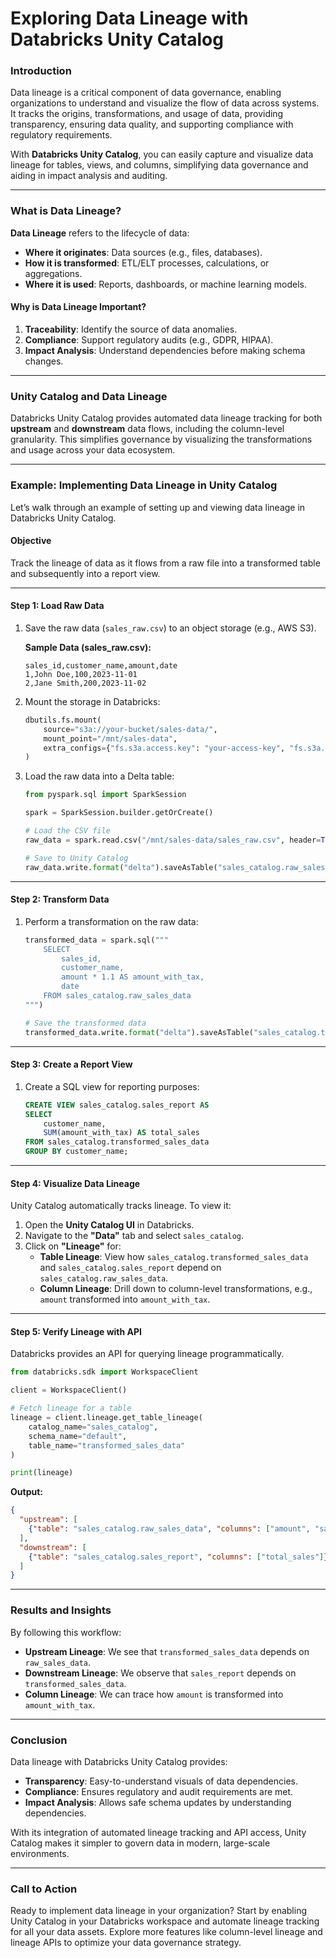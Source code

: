 # **Exploring Data Lineage with Databricks Unity Catalog**

### **Introduction**
Data lineage is a critical component of data governance, enabling organizations to understand and visualize the flow of data across systems. It tracks the origins, transformations, and usage of data, providing transparency, ensuring data quality, and supporting compliance with regulatory requirements.

With **Databricks Unity Catalog**, you can easily capture and visualize data lineage for tables, views, and columns, simplifying data governance and aiding in impact analysis and auditing.

---

### **What is Data Lineage?**

**Data Lineage** refers to the lifecycle of data:  
- **Where it originates**: Data sources (e.g., files, databases).  
- **How it is transformed**: ETL/ELT processes, calculations, or aggregations.  
- **Where it is used**: Reports, dashboards, or machine learning models.

#### **Why is Data Lineage Important?**
1. **Traceability**: Identify the source of data anomalies.
2. **Compliance**: Support regulatory audits (e.g., GDPR, HIPAA).
3. **Impact Analysis**: Understand dependencies before making schema changes.

---

### **Unity Catalog and Data Lineage**

Databricks Unity Catalog provides automated data lineage tracking for both **upstream** and **downstream** data flows, including the column-level granularity. This simplifies governance by visualizing the transformations and usage across your data ecosystem.

---

### **Example: Implementing Data Lineage in Unity Catalog**

Let’s walk through an example of setting up and viewing data lineage in Databricks Unity Catalog.

#### **Objective**
Track the lineage of data as it flows from a raw file into a transformed table and subsequently into a report view.

---

#### **Step 1: Load Raw Data**

1. Save the raw data (`sales_raw.csv`) to an object storage (e.g., AWS S3).

   **Sample Data (sales_raw.csv):**
   ```csv
   sales_id,customer_name,amount,date
   1,John Doe,100,2023-11-01
   2,Jane Smith,200,2023-11-02
   ```

2. Mount the storage in Databricks:
   ```python
   dbutils.fs.mount(
       source="s3a://your-bucket/sales-data/",
       mount_point="/mnt/sales-data",
       extra_configs={"fs.s3a.access.key": "your-access-key", "fs.s3a.secret.key": "your-secret-key"}
   )
   ```

3. Load the raw data into a Delta table:
   ```python
   from pyspark.sql import SparkSession

   spark = SparkSession.builder.getOrCreate()

   # Load the CSV file
   raw_data = spark.read.csv("/mnt/sales-data/sales_raw.csv", header=True, inferSchema=True)

   # Save to Unity Catalog
   raw_data.write.format("delta").saveAsTable("sales_catalog.raw_sales_data")
   ```

---

#### **Step 2: Transform Data**

1. Perform a transformation on the raw data:
   ```python
   transformed_data = spark.sql("""
       SELECT
           sales_id,
           customer_name,
           amount * 1.1 AS amount_with_tax,
           date
       FROM sales_catalog.raw_sales_data
   """)

   # Save the transformed data
   transformed_data.write.format("delta").saveAsTable("sales_catalog.transformed_sales_data")
   ```

---

#### **Step 3: Create a Report View**

1. Create a SQL view for reporting purposes:
   ```sql
   CREATE VIEW sales_catalog.sales_report AS
   SELECT
       customer_name,
       SUM(amount_with_tax) AS total_sales
   FROM sales_catalog.transformed_sales_data
   GROUP BY customer_name;
   ```

---

#### **Step 4: Visualize Data Lineage**

Unity Catalog automatically tracks lineage. To view it:

1. Open the **Unity Catalog UI** in Databricks.
2. Navigate to the **"Data"** tab and select `sales_catalog`.
3. Click on **"Lineage"** for:
   - **Table Lineage**: View how `sales_catalog.transformed_sales_data` and `sales_catalog.sales_report` depend on `sales_catalog.raw_sales_data`.
   - **Column Lineage**: Drill down to column-level transformations, e.g., `amount` transformed into `amount_with_tax`.

---

#### **Step 5: Verify Lineage with API**

Databricks provides an API for querying lineage programmatically.

```python
from databricks.sdk import WorkspaceClient

client = WorkspaceClient()

# Fetch lineage for a table
lineage = client.lineage.get_table_lineage(
    catalog_name="sales_catalog",
    schema_name="default",
    table_name="transformed_sales_data"
)

print(lineage)
```

**Output:**
```json
{
  "upstream": [
    {"table": "sales_catalog.raw_sales_data", "columns": ["amount", "sales_id"]}
  ],
  "downstream": [
    {"table": "sales_catalog.sales_report", "columns": ["total_sales"]}
  ]
}
```

---

### **Results and Insights**

By following this workflow:
- **Upstream Lineage**: We see that `transformed_sales_data` depends on `raw_sales_data`.
- **Downstream Lineage**: We observe that `sales_report` depends on `transformed_sales_data`.
- **Column Lineage**: We can trace how `amount` is transformed into `amount_with_tax`.

---

### **Conclusion**

Data lineage with Databricks Unity Catalog provides:
- **Transparency**: Easy-to-understand visuals of data dependencies.
- **Compliance**: Ensures regulatory and audit requirements are met.
- **Impact Analysis**: Allows safe schema updates by understanding dependencies.

With its integration of automated lineage tracking and API access, Unity Catalog makes it simpler to govern data in modern, large-scale environments.

---

### **Call to Action**

Ready to implement data lineage in your organization? Start by enabling Unity Catalog in your Databricks workspace and automate lineage tracking for all your data assets. Explore more features like column-level lineage and lineage APIs to optimize your data governance strategy.
